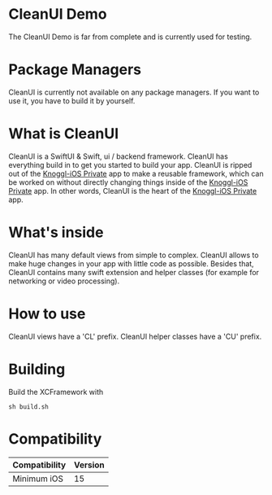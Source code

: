 # CleanUI Demo
The CleanUI Demo is far from complete and is currently used for testing.

# Package Managers
CleanUI is currently not available on any package managers. If you want to use it, you have to build it by yourself.

# What is CleanUI
CleanUI is a SwiftUI & Swift, ui / backend framework. CleanUI has everything build in to get you started to build your app. CleanUI is ripped out of the [Knoggl-iOS Private](https://github.com/knoggl/Knoggl-iOS) app to make a reusable framework, which can be worked on without directly changing things inside of the [Knoggl-iOS Private](https://github.com/knoggl/Knoggl-iOS) app. In other words, CleanUI is the heart of the [Knoggl-iOS Private](https://github.com/knoggl/Knoggl-iOS) app.

# What's inside
CleanUI has many default views from simple to complex. CleanUI allows to make huge changes in your app with little code as possible. Besides that, CleanUI contains many swift extension and helper classes (for example for networking or video processing).

# How to use
CleanUI views have a 'CL' prefix. CleanUI helper classes have a 'CU' prefix.

# Building
Build the XCFramework with

```console
sh build.sh
```

# Compatibility
| Compatibility | Version |
| ------------- | ------- |
| Minimum iOS | 15 |
